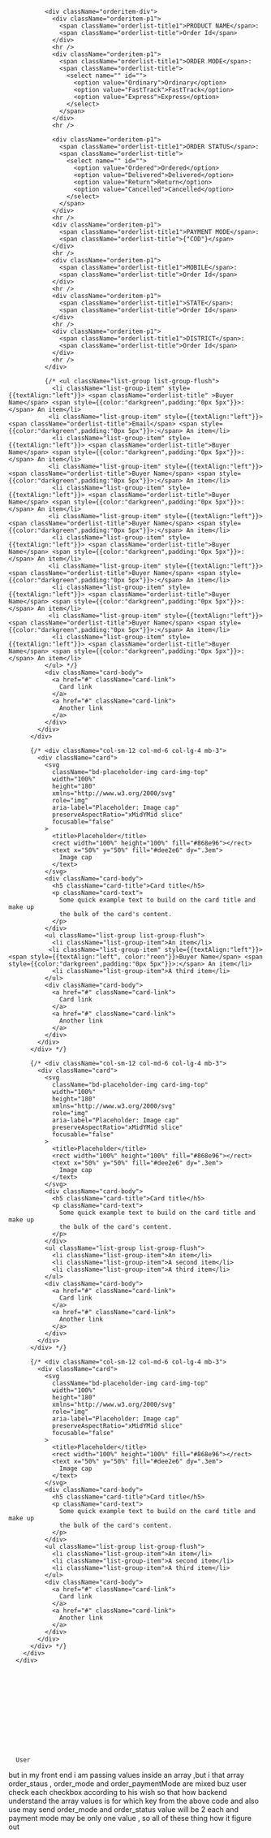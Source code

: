 

  <div className="p-3 m-0 border-0 bd-example m-0 border-0 orderlist-body">
        <div className="row">
          <div className="col-sm-12 col-md-6 col-lg-4 mb-3">
            <div className="card d-flex justify-content-center">
              <div className="d-flex align-items-center justify-content-center orderlist-body-img">
                <img
                  src={""}
                  className="card-img-top rounded orderlist-img"
                  alt=""
                />
              </div>

    
              <div className="orderitem-div">
                <div className="orderitem-p1">
                  <span className="orderlist-title1">PRODUCT NAME</span>:
                  <span className="orderlist-title">Order Id</span>
                </div>
                <hr />
                <div className="orderitem-p1">
                  <span className="orderlist-title1">ORDER MODE</span>:
                  <span className="orderlist-title">
                    <select name="" id="">
                      <option value="Ordinary">Ordinary</option>
                      <option value="FastTrack">FastTrack</option>
                      <option value="Express">Express</option>
                    </select>
                  </span>
                </div>
                <hr />

                <div className="orderitem-p1">
                  <span className="orderlist-title1">ORDER STATUS</span>:
                  <span className="orderlist-title">
                    <select name="" id="">
                      <option value="Ordered">Ordered</option>
                      <option value="Delivered">Delivered</option>
                      <option value="Return">Return</option>
                      <option value="Cancelled">Cancelled</option>
                    </select>
                  </span>
                </div>
                <hr />
                <div className="orderitem-p1">
                  <span className="orderlist-title1">PAYMENT MODE</span>:
                  <span className="orderlist-title">{"COD"}</span>
                </div>
                <hr />
                <div className="orderitem-p1">
                  <span className="orderlist-title1">MOBILE</span>:
                  <span className="orderlist-title">Order Id</span>
                </div>
                <hr />
                <div className="orderitem-p1">
                  <span className="orderlist-title1">STATE</span>:
                  <span className="orderlist-title">Order Id</span>
                </div>
                <hr />
                <div className="orderitem-p1">
                  <span className="orderlist-title1">DISTRICT</span>:
                  <span className="orderlist-title">Order Id</span>
                </div>
                <hr />
              </div>

              {/* <ul className="list-group list-group-flush">
                <li className="list-group-item" style={{textAlign:"left"}}> <span className="orderlist-title" >Buyer Name</span> <span style={{color:"darkgreen",padding:"0px 5px"}}>:</span> An item</li>
               <li className="list-group-item" style={{textAlign:"left"}}> <span className="orderlist-title">Email</span> <span style={{color:"darkgreen",padding:"0px 5px"}}>:</span> An item</li>
                <li className="list-group-item" style={{textAlign:"left"}}> <span className="orderlist-title">Buyer Name</span> <span style={{color:"darkgreen",padding:"0px 5px"}}>:</span> An item</li>
               <li className="list-group-item" style={{textAlign:"left"}}> <span className="orderlist-title">Buyer Name</span> <span style={{color:"darkgreen",padding:"0px 5px"}}>:</span> An item</li>
                <li className="list-group-item" style={{textAlign:"left"}}> <span className="orderlist-title">Buyer Name</span> <span style={{color:"darkgreen",padding:"0px 5px"}}>:</span> An item</li>
               <li className="list-group-item" style={{textAlign:"left"}}> <span className="orderlist-title">Buyer Name</span> <span style={{color:"darkgreen",padding:"0px 5px"}}>:</span> An item</li>
                <li className="list-group-item" style={{textAlign:"left"}}> <span className="orderlist-title">Buyer Name</span> <span style={{color:"darkgreen",padding:"0px 5px"}}>:</span> An item</li>
               <li className="list-group-item" style={{textAlign:"left"}}> <span className="orderlist-title">Buyer Name</span> <span style={{color:"darkgreen",padding:"0px 5px"}}>:</span> An item</li>
                <li className="list-group-item" style={{textAlign:"left"}}> <span className="orderlist-title">Buyer Name</span> <span style={{color:"darkgreen",padding:"0px 5px"}}>:</span> An item</li>
               <li className="list-group-item" style={{textAlign:"left"}}> <span className="orderlist-title">Buyer Name</span> <span style={{color:"darkgreen",padding:"0px 5px"}}>:</span> An item</li>
                <li className="list-group-item" style={{textAlign:"left"}}> <span className="orderlist-title">Buyer Name</span> <span style={{color:"darkgreen",padding:"0px 5px"}}>:</span> An item</li>
              </ul> */}
              <div className="card-body">
                <a href="#" className="card-link">
                  Card link
                </a>
                <a href="#" className="card-link">
                  Another link
                </a>
              </div>
            </div>
          </div>

          {/* <div className="col-sm-12 col-md-6 col-lg-4 mb-3">
            <div className="card">
              <svg
                className="bd-placeholder-img card-img-top"
                width="100%"
                height="180"
                xmlns="http://www.w3.org/2000/svg"
                role="img"
                aria-label="Placeholder: Image cap"
                preserveAspectRatio="xMidYMid slice"
                focusable="false"
              >
                <title>Placeholder</title>
                <rect width="100%" height="100%" fill="#868e96"></rect>
                <text x="50%" y="50%" fill="#dee2e6" dy=".3em">
                  Image cap
                </text>
              </svg>
              <div className="card-body">
                <h5 className="card-title">Card title</h5>
                <p className="card-text">
                  Some quick example text to build on the card title and make up
                  the bulk of the card's content.
                </p>
              </div>
              <ul className="list-group list-group-flush">
                <li className="list-group-item">An item</li>
               <li className="list-group-item" style={{textAlign:"left"}}> <span style={{textAlign:"left", color:"reen"}}>Buyer Name</span> <span style={{color:"darkgreen",padding:"0px 5px"}}>:</span> An item</li>
                <li className="list-group-item">A third item</li>
              </ul>
              <div className="card-body">
                <a href="#" className="card-link">
                  Card link
                </a>
                <a href="#" className="card-link">
                  Another link
                </a>
              </div>
            </div>
          </div> */}

          {/* <div className="col-sm-12 col-md-6 col-lg-4 mb-3">
            <div className="card">
              <svg
                className="bd-placeholder-img card-img-top"
                width="100%"
                height="180"
                xmlns="http://www.w3.org/2000/svg"
                role="img"
                aria-label="Placeholder: Image cap"
                preserveAspectRatio="xMidYMid slice"
                focusable="false"
              >
                <title>Placeholder</title>
                <rect width="100%" height="100%" fill="#868e96"></rect>
                <text x="50%" y="50%" fill="#dee2e6" dy=".3em">
                  Image cap
                </text>
              </svg>
              <div className="card-body">
                <h5 className="card-title">Card title</h5>
                <p className="card-text">
                  Some quick example text to build on the card title and make up
                  the bulk of the card's content.
                </p>
              </div>
              <ul className="list-group list-group-flush">
                <li className="list-group-item">An item</li>
                <li className="list-group-item">A second item</li>
                <li className="list-group-item">A third item</li>
              </ul>
              <div className="card-body">
                <a href="#" className="card-link">
                  Card link
                </a>
                <a href="#" className="card-link">
                  Another link
                </a>
              </div>
            </div>
          </div> */}

          {/* <div className="col-sm-12 col-md-6 col-lg-4 mb-3">
            <div className="card">
              <svg
                className="bd-placeholder-img card-img-top"
                width="100%"
                height="180"
                xmlns="http://www.w3.org/2000/svg"
                role="img"
                aria-label="Placeholder: Image cap"
                preserveAspectRatio="xMidYMid slice"
                focusable="false"
              >
                <title>Placeholder</title>
                <rect width="100%" height="100%" fill="#868e96"></rect>
                <text x="50%" y="50%" fill="#dee2e6" dy=".3em">
                  Image cap
                </text>
              </svg>
              <div className="card-body">
                <h5 className="card-title">Card title</h5>
                <p className="card-text">
                  Some quick example text to build on the card title and make up
                  the bulk of the card's content.
                </p>
              </div>
              <ul className="list-group list-group-flush">
                <li className="list-group-item">An item</li>
                <li className="list-group-item">A second item</li>
                <li className="list-group-item">A third item</li>
              </ul>
              <div className="card-body">
                <a href="#" className="card-link">
                  Card link
                </a>
                <a href="#" className="card-link">
                  Another link
                </a>
              </div>
            </div>
          </div> */}
        </div>
      </div>













      User
but in my front end i am passing values inside an array ,but i that array order_staus , order_mode and order_paymentMode are mixed buz user check each checkbox according to his wish so that how backend understand the array values is for which key from the above code and also use may send order_mode and order_status value will be 2 each and payment mode may be only one value , so all of these thing how it figure out